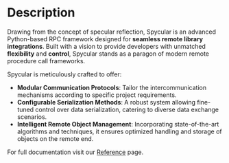 # Description

Drawing from the concept of specular reflection, Spycular is an advanced Python-based RPC framework designed for **seamless remote library integrations**.
Built with a vision to provide developers with unmatched **flexibility** and **control**, Spycular stands as a paragon of modern remote procedure call frameworks.

Spycular is meticulously crafted to offer:

- **Modular Communication Protocols**: Tailor the intercommunication mechanisms according to specific project requirements.
- **Configurable Serialization Methods**: A robust system allowing fine-tuned control over data serialization, catering to diverse data exchange scenarios.
- **Intelligent Remote Object Management**: Incorporating state-of-the-art algorithms and techniques, it ensures optimized handling and storage of objects on the remote end.

For full documentation visit our [Reference](https://www.mkdocs.org) page.
